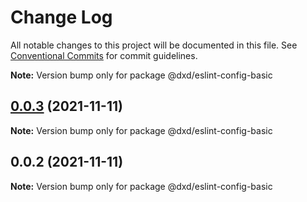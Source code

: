 # Change Log

All notable changes to this project will be documented in this file.
See [Conventional Commits](https://conventionalcommits.org) for commit guidelines.



**Note:** Version bump only for package @dxd/eslint-config-basic





## [0.0.3](https://github.com/donaldxdonald/eslint-config/compare/v0.0.2...v0.0.3) (2021-11-11)

**Note:** Version bump only for package @dxd/eslint-config-basic





## 0.0.2 (2021-11-11)

**Note:** Version bump only for package @dxd/eslint-config-basic
